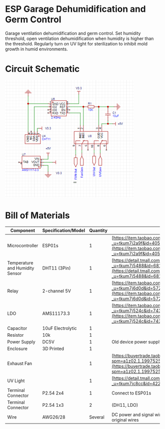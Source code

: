 # ESP Garage Dehumidification and Germ Control

Garage ventilation dehumidification and germ control.
Set humidity threshold, open ventilation dehumidification when humidity is higher than the threshold.
Regularly turn on UV light for sterilization to inhibit mold growth in humid environments.

# Circuit Schematic
<!-- Image resource/SCH_Schematic1_1-P1_2024-03-29.png -->
![Circuit Schematic](resource/SCH_Schematic1_1-P1_2024-03-29.png)


# Bill of Materials

| Component         | Specification/Model | Quantity | Description/Link                                                                                                 |
|-------------------|---------------------|----------|---------------------------------------------------------|
| Microcontroller   | ESP01s              | 1        | [https://item.taobao.com/item.htm?_u=tkum7j2a9f&id=40511001950&spm=a1z09.2.0.0.11332e8dIP0o3o](https://item.taobao.com/item.htm?_u=tkum7j2a9f&id=40511001950&spm=a1z09.2.0.0.11332e8dIP0o3o) |
| Temperature and Humidity Sensor | DHT11 (3Pin) | 1        | [https://detail.tmall.com/item.htm?_u=tkum7j5488&id=681910372753&spm=a1z09.2.0.0.11332e8dIP0o3o](https://detail.tmall.com/item.htm?_u=tkum7j5488&id=681910372753&spm=a1z09.2.0.0.11332e8dIP0o3o) |
| Relay             | 2-channel 5V        | 1        | [https://item.taobao.com/item.htm?_u=tkum7j6d0d&id=572670940948&spm=a1z09.2.0.0.11332e8dIP0o3o](https://item.taobao.com/item.htm?_u=tkum7j6d0d&id=572670940948&spm=a1z09.2.0.0.11332e8dIP0o3o) |
| LDO               | AMS11173.3          | 1        | [https://item.taobao.com/item.htm?_u=tkum7j524c&id=743866354318&spm=a1z09.2.0.0.11332e8dIP0o3o](https://item.taobao.com/item.htm?_u=tkum7j524c&id=743866354318&spm=a1z09.2.0.0.11332e8dIP0o3o) |
| Capacitor         | 10uF Electrolytic   | 1        |   |
| Resistor          | 10k                 | 1        |   |
| Power Supply      | DC5V                | 1        | Old device power supply |
| Enclosure         | 3D Printed          | 1        |   |
| Exhaust Fan       |                     | 1        | [https://buyertrade.taobao.com/trade/itemlist/list_bought_items.htm?spm=a1z02.1.1997525045.2.dFBdMX](https://buyertrade.taobao.com/trade/itemlist/list_bought_items.htm?spm=a1z02.1.1997525045.2.dFBdMX) |
| UV Light          |                     | 1        | [https://detail.tmall.com/item.htm?_u=tkum7jc8cc&id=42245811160&spm=a1z09.2.0.0.11332e8dIP0o3o]   |
| Terminal Connector | P2.54 2x4           | 1        | Connect to ESP01s |
| Terminal Connector | P2.54 1x3           | 2        | (DH11, LDO) |
| Wire              | AWG26/28            | Several  | DC power and signal wires, exhaust fan and UV light power wires use original wires |
